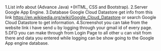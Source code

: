 
1.List info about (Advance Java) +(HTML, CSS and Bootstrap).
2.Server Google App Engine. 
3.Database Google Cloud Datastore get info from this link  https://en.wikipedia.org/wiki/Google_Cloud_Datastore or search Google Cloud Datastore to get information.
4.Screenshot  you can take from the website link i have send u by logging through your gmail id of every page.
5.DFD you can make through from Login Page to all other u can visit from there and data you entered while logging can be show going to the Google App engine database.
